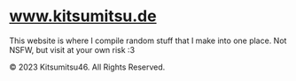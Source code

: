 # www.kitsumitsu.de

This website is where I compile random stuff that I make into one place. Not NSFW, but visit at your own risk :3

© 2023 Kitsumitsu46. All Rights Reserved.
